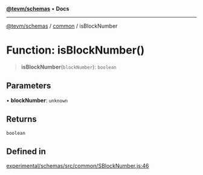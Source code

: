[**@tevm/schemas**](../../README.md) • **Docs**

***

[@tevm/schemas](../../modules.md) / [common](../README.md) / isBlockNumber

# Function: isBlockNumber()

> **isBlockNumber**(`blockNumber`): `boolean`

## Parameters

• **blockNumber**: `unknown`

## Returns

`boolean`

## Defined in

[experimental/schemas/src/common/SBlockNumber.js:46](https://github.com/evmts/tevm-monorepo/blob/main/experimental/schemas/src/common/SBlockNumber.js#L46)
